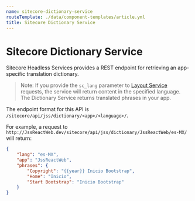 ```yaml
---
name: sitecore-dictionary-service
routeTemplate: ./data/component-templates/article.yml
title: Sitecore Dictionary Service
---
```


# Sitecore Dictionary Service

Sitecore Headless Services provides a REST endpoint for retrieving an app-specific translation dictionary. 

> Note: If you provide the `sc_lang` parameter to [Layout Service](/docs/fundamentals/services/layout/sitecore-layout-service) requests, the service will return content in the specified language. The Dictionary Service returns translated phrases in your app.

The endpoint format for this API is `/sitecore/api/jss/dictionary/<app>/<language>/`.

For example, a request to `http://JssReactWeb.dev/sitecore/api/jss/dictionary/JssReactWeb/es-MX/` will return:

```json
{
    "lang": "es-MX",
    "app": "JssReactWeb",
    "phrases": {
        "Copyright": "{{year}} Inicio Bootstrap",
        "Home": "Inicio",
        "Start Bootstrap": "Inicio Bootstrap"
    }
}
```